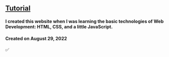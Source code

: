 ## [Tutorial](https://www.youtube.com/watch?v=hMHMH6RARVc)

#### I created this website when I was learning the basic technologies of Web Development: HTML, CSS, and a little JavaScript.

#### Created on August 29, 2022

✅
